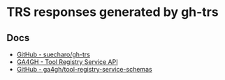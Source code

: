 
# TRS responses generated by gh-trs

## Docs

- [GitHub - suecharo/gh-trs](https://github.com/suecharo/gh-trs)
- [GA4GH - Tool Registry Service API](https://www.ga4gh.org/news/tool-registry-service-api-enabling-an-interoperable-library-of-genomics-analysis-tools/)
- [GitHub - ga4gh/tool-registry-service-schemas](https://github.com/ga4gh/tool-registry-service-schemas)
